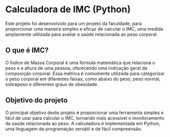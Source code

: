 
# Calculadora de IMC (Python)

Este projeto foi desenvolvido para um projeto da faculdade, para proporcionar uma maneira simples e eficaz de calcular o IMC, uma medida amplamente utilizada para avaliar a saúde relacionada ao peso corporal.

## O que é IMC? 
 O Índice de Massa Corporal é uma fórmula matemática que relaciona o peso e a altura de uma pessoa, oferecendo uma indicação geral da composição corporal. Essa métrica é comumente utilizada para categorizar o peso corporal em diferentes faixas, como abaixo do peso, peso normal, sobrepeso e diferentes graus de obesidade.

## Objetivo do projeto
 O principal objetivo deste projeto é proporcionar uma ferramenta simples e fácil de usar para calcular o IMC, tornando mais acessível o monitoramento da saúde relacionada ao peso. A calculadora é implementada em Python, uma linguagem de programação versátil e de fácil compreensão.
